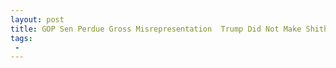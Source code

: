 ```yaml
---
layout: post
title: GOP Sen Perdue Gross Misrepresentation  Trump Did Not Make Shithole Comment
tags:
 -
---
```


